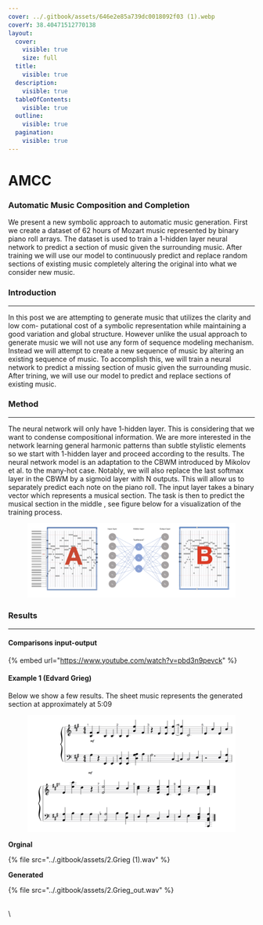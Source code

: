 ```yaml
---
cover: ../.gitbook/assets/646e2e85a739dc0018092f03 (1).webp
coverY: 38.40471512770138
layout:
  cover:
    visible: true
    size: full
  title:
    visible: true
  description:
    visible: true
  tableOfContents:
    visible: true
  outline:
    visible: true
  pagination:
    visible: true
---
```


# AMCC

### Automatic Music Composition and Completion

We present a new symbolic approach to automatic music generation. First we create a dataset of 62 hours of Mozart music represented by binary piano roll arrays. The dataset is used to train a 1-hidden layer neural network to predict a section of music given the surrounding music. After training we will use our model to continuously predict and replace random sections of existing music completely altering the original into what we consider new music.



### Introduction

***

In this post we are attempting to generate music that utilizes the clarity and low com- putational cost of a symbolic representation while maintaining a good variation and global structure. However unlike the usual approach to generate music we will not use any form of sequence modeling mechanism. Instead we will attempt to create a new sequence of music by altering an existing sequence of music. To accomplish this, we will train a neural network to predict a missing section of music given the surrounding music. After trining, we will use our model to predict and replace sections of existing music.

### Method

***

The neural network will only have 1-hidden layer. This is considering that we want to condense compositional information. We are more interested in the network learning general harmonic patterns than subtle stylistic elements so we start with 1-hidden layer and proceed according to the results. The neural network model is an adaptation to the CBWM introduced by Mikolov et al. to the many-hot case. Notably, we will also replace the last softmax layer in the CBWM by a sigmoid layer with N outputs. This will allow us to separately predict each note on the piano roll. The input layer takes a binary vector which represents a musical section. The task is then to predict the musical section in the middle , see figure below for a visualization of the training process.

<figure><img src="../.gitbook/assets/amcc (1).png" alt=""><figcaption></figcaption></figure>

### Results

***

#### Comparisons input-output

{% embed url="https://www.youtube.com/watch?v=pbd3n9pevck" %}

#### Example 1 (Edvard Grieg)

Below we show a few results. The sheet music represents the generated section at approximately at 5:09

<figure><img src="../.gitbook/assets/(1).png" alt=""><figcaption></figcaption></figure>

**Orginal**

{% file src="../.gitbook/assets/2.Grieg (1).wav" %}

**Generated**

{% file src="../.gitbook/assets/2.Grieg_out.wav" %}

\
\

